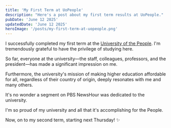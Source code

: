 ```yaml
---
title: 'My First Term at UoPeople'
description: "Here's a post about my first term results at UoPeople."
pubDate: 'June 12 2025'
updatedDate: 'June 12 2025'
heroImage: '/posts/my-first-term-at-uopeople.png'
---
```


I successfully completed my first term at the [University of the People](https://www.uopeople.edu/). I'm tremendously grateful to have the privilege of studying here.

So far, everyone at the university—the staff, colleagues, professors, and the president—has made a significant impression on me.

Furthermore, the university's mission of making higher education affordable for all, regardless of their country of origin, deeply resonates with me and many others.

It's no wonder a segment on PBS NewsHour was dedicated to the university.

I'm so proud of my university and all that it's accomplishing for the People.

Now, on to my second term, starting next Thursday! ✨